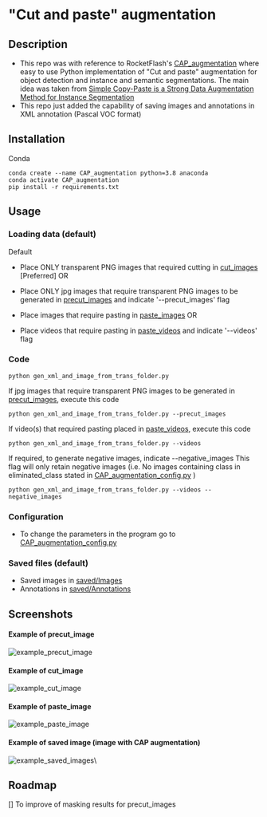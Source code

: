 # "Cut and paste" augmentation

## Description
- This repo was with reference to RocketFlash's [CAP_augmentation](https://github.com/RocketFlash/CAP_augmentation)
  where easy to use Python implementation of "Cut and paste" augmentation for object detection and instance and semantic segmentations. The main idea was taken from [Simple Copy-Paste is a Strong Data Augmentation Method for Instance Segmentation](https://arxiv.org/pdf/2012.07177v1.pdf)
- This repo just added the capability of saving images and annotations in XML annotation (Pascal VOC format)

## Installation
Conda
```
conda create --name CAP_augmentation python=3.8 anaconda
conda activate CAP_augmentation
pip install -r requirements.txt
```

## Usage

### Loading data (default)
Default
- Place ONLY transparent PNG images that required cutting in [cut_images](cut_images) [Preferred]
OR
- Place ONLY jpg images that require transparent PNG images to be generated in [precut_images](precut_images) and indicate '--precut_images' flag

- Place images that require pasting in [paste_images](paste_images)
OR
- Place videos that require pasting in [paste_videos](paste_videos) and indicate '--videos' flag

### Code

```
python gen_xml_and_image_from_trans_folder.py
```

If  jpg images that require transparent PNG images to be generated in [precut_images](precut_images), execute this code

```
python gen_xml_and_image_from_trans_folder.py --precut_images
```

If video(s) that required pasting placed in [paste_videos](paste_videos), execute this code
```
python gen_xml_and_image_from_trans_folder.py --videos
```


If required, to generate negative images, indicate --negative_images
This flag will only retain negative images (i.e. No images containing class in eliminated_class stated in [CAP_augmentation_config.py](CAP_augmentation_config.py) )

```
python gen_xml_and_image_from_trans_folder.py --videos --negative_images
```

### Configuration
- To change the parameters in the program go to [CAP_augmentation_config.py](CAP_augmentation_config.py)
 
### Saved files (default)
- Saved images in [saved/Images](saved/Images)
- Annotations in [saved/Annotations](saved/Annotations)

## Screenshots
#### Example of precut_image
![example_precut_image](screenshots/example_precut_image.jpg)
#### Example of cut_image
![example_cut_image](screenshots/example_cut_image.PNG)
#### Example of paste_image
![example_paste_image](screenshots/example_paste_image.jpg)
#### Example of saved image (image with CAP augmentation)
![example_saved_images](screenshots/example_saved_image.jpg)\

## Roadmap
[] To improve of masking results for precut_images
